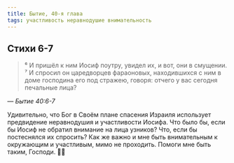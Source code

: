 ```yaml
---
title: Бытие, 40-я глава
tags: участливость неравнодушие внимательность
---
```


## Стихи 6-7

> ⁶ И пришёл к ним Иосиф поутру, увидел их, и вот, они в смущении.  
> ⁷ И спросил он царедворцев фараоновых, находившихся с ним в доме господина его под стражею, говоря: отчего у вас сегодня печальные лица?

— <cite>Бытие&nbsp;40:6-7</cite>

Удивительно, что Бог в Своём плане спасения Израиля использует предвидение неравнодушия и участливости Иосифа. Что было бы, если бы Иосиф не
обратил внимание на лица узников? Что, если бы постеснялся их спросить? Как же важно и мне быть внимательным к окружающим и участливым,
мимо не проходить. Помоги мне быть таким, Господи. 🙏🏻
